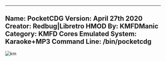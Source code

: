 -----------------------
Name: PocketCDG
Version: April 27th 2020
Creator: Redbug|Libretro
HMOD By: KMFDManic
Category: KMFD Cores
Emulated System: Karaoke+MP3
Command Line: /bin/pocketcdg
-----------------------
![km](https://i.imgur.com/37or7fR.png)
